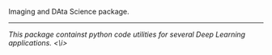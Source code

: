 Imaging and DAta Science package.
___________________________
<i> This package containst python code utilities for several Deep Learning applications. <\i>